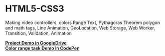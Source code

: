 # HTML5-CSS3
Making video controllers, colors Range Text, Pythagoras Theorem polygon and math tags, Line Animation, GeoLocation, Web Storage, Web Worker, Transition, Validation, Animation

  <strong><a href="https://drive.google.com/drive/folders/1uatHZvSwJwc2hxRdR1Enwaw7ZyAmpAFo?usp=share_link" target="_blank">Project Demo in GoogleDrive</a></strong><br>
  <strong><a href="https://codepen.io/YaraHigagy/pen/vYzaYKG" target="_blank">Color range task Demo in CodePen</a></strong>
